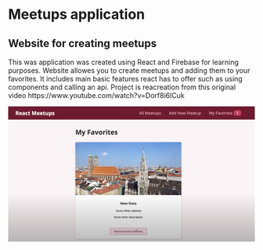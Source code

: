 # Meetups application

## Website for creating meetups

<p>
This was application was created using React and Firebase for learning purposes. Website allowes you to create meetups and adding them to your favorites. It includes main basic features react has to offer such as using components and calling an api.  Project is reacreation from this original video https://www.youtube.com/watch?v=Dorf8i6lCuk
</p>


![This is an image](https://github.com/levi7x/MyImages/blob/main/ghub-imgs/meetups/fav.png?raw=true)
